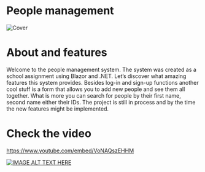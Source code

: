 # People management

![Cover](https://user-images.githubusercontent.com/84182964/136674077-3ddee3f1-c70d-415c-9b70-eaf5ffd3db2c.png)

# About and features
Welcome to the people management system. The system was created as a school assignment using Blazor and .NET. Let’s discover what amazing features this system provides. Besides log-in and sign-up functions another cool stuff is a form that allows you to add new people and see them all together. What is more you can search for people by their first name, second name either their IDs. The project is still in process and by the time the new features might be implemented.

# Check the video
https://www.youtube.com/embed/VoNAQszEHHM

[![IMAGE ALT TEXT HERE](https://www.youtube.com/embed/VoNAQszEHHM.jpg)](https://www.youtube.com/embed/VoNAQszEHHM)
